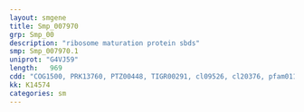 ```yaml
---
layout: smgene
title: Smp_007970
grp: Smp_00
description: "ribosome maturation protein sbds"
smp: Smp_007970.1
uniprot: "G4VJ59"
length:   969
cdd: "COG1500, PRK13760, PTZ00448, TIGR00291, cl09526, cl20376, pfam01172, pfam09377"
kk: K14574
categories: sm
---
```

